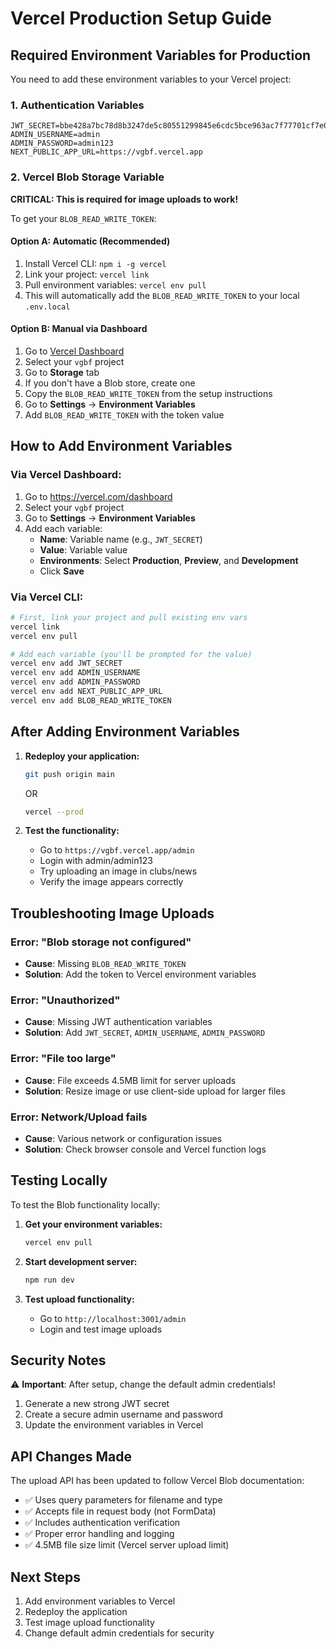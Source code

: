 # Vercel Production Setup Guide

## Required Environment Variables for Production

You need to add these environment variables to your Vercel project:

### 1. Authentication Variables

```
JWT_SECRET=bbe428a7bc78d8b3247de5c80551299845e6cdc5bce963ac7f77701cf7e092f67034038f2ee0d98952c5378c4f1d86822c402a66358d5b64aa95fb176bd690ce
ADMIN_USERNAME=admin
ADMIN_PASSWORD=admin123
NEXT_PUBLIC_APP_URL=https://vgbf.vercel.app
```

### 2. Vercel Blob Storage Variable

**CRITICAL: This is required for image uploads to work!**

To get your `BLOB_READ_WRITE_TOKEN`:

#### Option A: Automatic (Recommended)

1. Install Vercel CLI: `npm i -g vercel`
2. Link your project: `vercel link`
3. Pull environment variables: `vercel env pull`
4. This will automatically add the `BLOB_READ_WRITE_TOKEN` to your local `.env.local`

#### Option B: Manual via Dashboard

1. Go to [Vercel Dashboard](https://vercel.com/dashboard)
2. Select your `vgbf` project
3. Go to **Storage** tab
4. If you don't have a Blob store, create one
5. Copy the `BLOB_READ_WRITE_TOKEN` from the setup instructions
6. Go to **Settings** → **Environment Variables**
7. Add `BLOB_READ_WRITE_TOKEN` with the token value

## How to Add Environment Variables

### Via Vercel Dashboard:

1. Go to https://vercel.com/dashboard
2. Select your `vgbf` project
3. Go to **Settings** → **Environment Variables**
4. Add each variable:
   - **Name**: Variable name (e.g., `JWT_SECRET`)
   - **Value**: Variable value
   - **Environments**: Select **Production**, **Preview**, and **Development**
   - Click **Save**

### Via Vercel CLI:

```bash
# First, link your project and pull existing env vars
vercel link
vercel env pull

# Add each variable (you'll be prompted for the value)
vercel env add JWT_SECRET
vercel env add ADMIN_USERNAME
vercel env add ADMIN_PASSWORD
vercel env add NEXT_PUBLIC_APP_URL
vercel env add BLOB_READ_WRITE_TOKEN
```

## After Adding Environment Variables

1. **Redeploy your application:**

   ```bash
   git push origin main
   ```

   OR

   ```bash
   vercel --prod
   ```

2. **Test the functionality:**
   - Go to `https://vgbf.vercel.app/admin`
   - Login with admin/admin123
   - Try uploading an image in clubs/news
   - Verify the image appears correctly

## Troubleshooting Image Uploads

### Error: "Blob storage not configured"

- **Cause**: Missing `BLOB_READ_WRITE_TOKEN`
- **Solution**: Add the token to Vercel environment variables

### Error: "Unauthorized"

- **Cause**: Missing JWT authentication variables
- **Solution**: Add `JWT_SECRET`, `ADMIN_USERNAME`, `ADMIN_PASSWORD`

### Error: "File too large"

- **Cause**: File exceeds 4.5MB limit for server uploads
- **Solution**: Resize image or use client-side upload for larger files

### Error: Network/Upload fails

- **Cause**: Various network or configuration issues
- **Solution**: Check browser console and Vercel function logs

## Testing Locally

To test the Blob functionality locally:

1. **Get your environment variables:**

   ```bash
   vercel env pull
   ```

2. **Start development server:**

   ```bash
   npm run dev
   ```

3. **Test upload functionality:**
   - Go to `http://localhost:3001/admin`
   - Login and test image uploads

## Security Notes

⚠️ **Important**: After setup, change the default admin credentials!

1. Generate a new strong JWT secret
2. Create a secure admin username and password
3. Update the environment variables in Vercel

## API Changes Made

The upload API has been updated to follow Vercel Blob documentation:

- ✅ Uses query parameters for filename and type
- ✅ Accepts file in request body (not FormData)
- ✅ Includes authentication verification
- ✅ Proper error handling and logging
- ✅ 4.5MB file size limit (Vercel server upload limit)

## Next Steps

1. Add environment variables to Vercel
2. Redeploy the application
3. Test image upload functionality
4. Change default admin credentials for security
